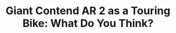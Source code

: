 ---
layout: community
category: community
title: "Giant Contend AR 2 as a Touring Bike: What Do You Think?"
description: "Giant contend AR 2 as a touring bike? Thoughts? New to touring.   I like the geometry of these. I've toured on my defy, had 28 tyres too but that was the max. No rack mounts, so you'll need to fix  the rack to the seat post. Otherwise why not."
isTopLevel: false
isSingleLevel: false
isArticle: false
datePublished: 2022-07-28 15:32:00 +0300
dateModified: 2022-07-28 15:32:00 +0300
published: false
---